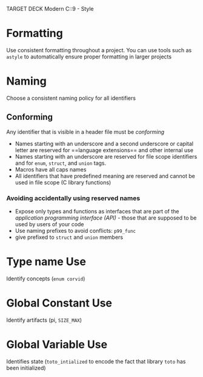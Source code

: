 TARGET DECK
Modern C::9 - Style

# Formatting <!--fc-->
Use consistent formatting throughout a project. You can use tools such as `astyle` to automatically ensure proper formatting in larger projects
<!--ID: 1717551823143-->


# Naming <!--fc-->
Choose a consistent naming policy for all identifiers
<!--ID: 1717551823151-->


## Conforming <!--fc--> 
Any identifier that is visible in a header file must be *conforming*
* Names starting with an underscore and a second underscore or capital letter are reserved for ==language extensions== and other internal use
* Names starting with an underscore are reserved for file scope identifiers and for `enum`, `struct`, and `union` tags.
* Macros have all caps names
* All identifiers that have predefined meaning are reserved and cannot be used in file scope (C library functions)
<!--ID: 1717551823156-->


### Avoiding accidentally using reserved names <!--fc--> 
- Expose only types and functions as interfaces that are part of the *application programming interface (API)* - those that are supposed to be used by users of your code
- Use naming prefixes to avoid conflicts: `p99_func`
- give prefixed to `struct` and `union` members
<!--ID: 1717603039214-->


# Type name Use <!--fc--> 
Identify concepts (`enum corvid`)
<!--ID: 1717603039220-->


# Global Constant Use <!--fc--> 
Identify artifacts (pi, `SIZE_MAX`)
<!--ID: 1717603039225-->


# Global Variable Use <!--fc--> 
Identifies state (`toto_intialized` to encode the fact that library `toto` has been initialized)
<!--ID: 1717603039229-->



